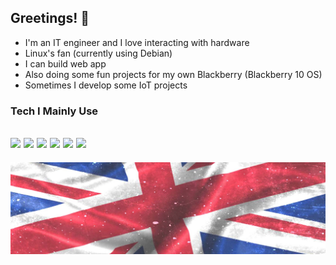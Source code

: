 ## Greetings! 👋
- I'm an IT engineer and I love interacting with hardware
- Linux's fan (currently using Debian)
- I can build web app 
- Also doing some fun projects for my own Blackberry (Blackberry 10 OS)
- Sometimes I develop some IoT projects

### Tech I Mainly Use
<img src="https://img.shields.io/badge/Debian-A81D33?style=for-the-badge&logo=debian&logoColor=white"> <img src="https://img.shields.io/badge/VIM-%2311AB00.svg?&style=for-the-badge&logo=vim&logoColor=white"> <img src="https://img.shields.io/badge/PostgreSQL-green?style=for-the-badge"> <img src="https://img.shields.io/badge/Python-FFD43B?style=for-the-badge&logo=python&logoColor=blue"> <img src="https://img.shields.io/badge/C%2B%2B-00599C?style=for-the-badge&logo=c%2B%2B&logoColor=white"> <img src="https://img.shields.io/badge/Go-00ADD8?style=for-the-badge&logo=go&logoColor=white">
-
![union-jack](img/union-jack.jpg)
